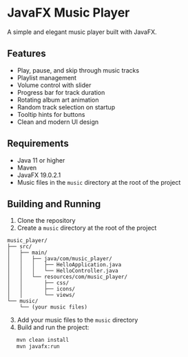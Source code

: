 # JavaFX Music Player

A simple and elegant music player built with JavaFX.

## Features

- Play, pause, and skip through music tracks
- Playlist management
- Volume control with slider
- Progress bar for track duration
- Rotating album art animation
- Random track selection on startup
- Tooltip hints for buttons
- Clean and modern UI design

## Requirements

- Java 11 or higher
- Maven
- JavaFX 19.0.2.1
- Music files in the `music` directory at the root of the project

## Building and Running

1. Clone the repository
2. Create a `music` directory at the root of the project
```
music_player/
├── src/
│   ├── main/
│   │   ├── java/com/music_player/
│   │   │   ├── HelloApplication.java
│   │   │   └── HelloController.java
│   │   └── resources/com/music_player/
│   │       ├── css/
│   │       ├── icons/
│   │       └── views/
└── music/
    └── (your music files)
```
3. Add your music files to the `music` directory
4. Build and run the project:
   
```bash
   mvn clean install
   mvn javafx:run